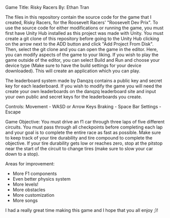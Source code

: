 Game Title: Risky Racers
By: Ethan Tran

The files in this repository contain the source code for the game that I created, Risky Racers, for the Roosevelt Racers' "Roosevelt Dev Prix". 
To use the source code for either modifications or running the game, you must first have Unity Hub installed as this project was made with Unity.
You must create a git clone of this repository before going to the Unity Hub clicking on the arrow next to the ADD button and click "Add Project From Disk".
Then, select the git clone and you can open the game in the editor. Here, you can modify aspects of the game to your liking. If you wish to play the game
outside of the editor, you can select Build and Run and choose your device type (Make sure to have the build settings for your device downloaded). This will
create an application which you can play.

The leaderboard system made by Danqzq contains a public key and secret key for each leaderboard. If you wish to modify the game you will need the create your
own leaderboards on the danqzq leaderboard site and input your own public and secret keys for the leaderboards you create.

Controls:
Movement - WASD or Arrow Keys
Braking - Space Bar
Settings - Escape

Game Objective:
You must drive an f1 car through three laps of five different circuits. You must pass through all checkpoints before completing each lap and your goal is
to complete the entire race as fast as possible. Make sure to keep track of your tire durability and tire compound to complete the objective. If your tire
durability gets low or reaches zero, stop at the pitstop near the start of the circuit to change tires (make sure to slow your car down to a stop).

Areas for improvement:
- More F1 components
- Even better physics system
- More levels!
- More obstacles
- More customization
- More songs

I had a really great time making this game and I hope that you all enjoy ;)!
